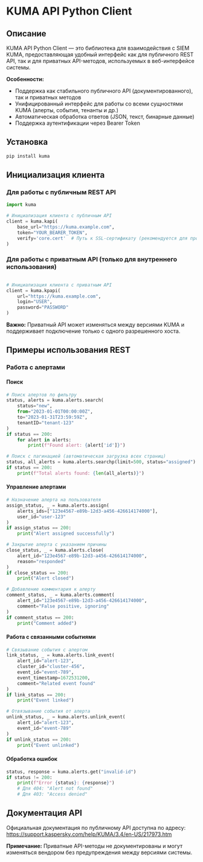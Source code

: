 # KUMA API Python Client

## Описание

KUMA API Python Client — это библиотека для взаимодействия с SIEM KUMA, предоставляющая удобный интерфейс как для публичного REST API, так и для приватных API-методов, используемых в веб-интерфейсе системы.

**Особенности:**
- Поддержка как стабильного публичного API (документированного), так и приватных методов
- Унифицированный интерфейс для работы со всеми сущностями KUMA (алерты, события, тенанты и др.)
- Автоматическая обработка ответов (JSON, текст, бинарные данные)
- Поддержка аутентификации через Bearer Token

## Установка

```bash
pip install kuma
```

## Инициализация клиента

### Для работы с публичным REST API

```python
import kuma

# Инициализация клиента с публичным API
client = kuma.kapi(
    base_url="https://kuma.example.com",
    token="YOUR_BEARER_TOKEN",
    verify='core.cert'  # Путь к SSL-сертификату (рекомендуется для продакшена)
)
```

### Для работы с приватным API (только для внутреннего использования)

```python

# Инициализация клиента с приватным API
client = kuma.kpapi(
    url="https://kuma.example.com",
    login="USER",
    password="PASSWORD"
)
```

**Важно:** Приватный API может изменяться между версиями KUMA и поддерживает подключение только с одного разрешенного хоста.

## Примеры использования REST

### Работа с алертами

#### Поиск
```python
# Поиск алертов по фильтру
status, alerts = kuma.alerts.search(
    status="new",
    from="2023-01-01T00:00:00Z",
    to="2023-01-31T23:59:59Z",
    tenantID="tenant-123"
)
if status == 200:
    for alert in alerts:
        print(f"Found alert: {alert['id']}")

# Поиск с пагинацией (автоматическая загрузка всех страниц)
status, all_alerts = kuma.alerts.searchp(limit=500, status="assigned")
if status == 200:
    print(f"Total alerts found: {len(all_alerts)}")
```

#### Управление алертами
```python
# Назначение алерта на пользователя
assign_status, _ = kuma.alerts.assign(
    alerts_ids=["123e4567-e89b-12d3-a456-426614174000"],
    user_id="user-123"
)
if assign_status == 200:
    print("Alert assigned successfully")

# Закрытие алерта с указанием причины
close_status, _ = kuma.alerts.close(
    alert_id="123e4567-e89b-12d3-a456-426614174000",
    reason="responded"
)
if close_status == 200:
    print("Alert closed")

# Добавление комментария к алерту
comment_status, _ = kuma.alerts.comment(
    alert_id="123e4567-e89b-12d3-a456-426614174000",
    comment="False positive, ignoring"
)
if comment_status == 200:
    print("Comment added")
```

#### Работа с связанными событиями
```python
# Связывание события с алертом
link_status, _ = kuma.alerts.link_event(
    alert_id="alert-123",
    cluster_id="cluster-456",
    event_id="event-789",
    event_timestamp=1672531200,
    comment="Related event found"
)
if link_status == 200:
    print("Event linked")

# Отвязывание события от алерта
unlink_status, _ = kuma.alerts.unlink_event(
    alert_id="alert-123",
    event_id="event-789"
)
if unlink_status == 200:
    print("Event unlinked")

```

#### Обработка ошибок
```python
status, response = kuma.alerts.get("invalid-id")
if status != 200:
    print(f"Error {status}: {response}")
    # Для 404: "Alert not found"
    # Для 403: "Access denied"
```


## Документация API

Официальная документация по публичному API доступна по адресу:
https://support.kaspersky.com/help/KUMA/3.4/en-US/217973.htm

**Примечание:** Приватные API-методы не документированы и могут изменяться вендором без предупреждения между версиями системы.
